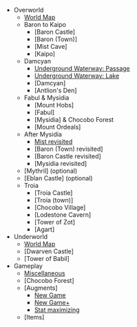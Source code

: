 * Overworld
  * [World Map](overworld)
  * Baron to Kaipo
    * [Baron Castle]
    * [Baron (Town)]
    * [Mist Cave]
    * [Kaipo]
  * Damcyan
    * [Underground Waterway: Passage](underground_waterway)
    * [Underground Waterway: Lake](underground_lake)
    * [Damcyan]
    * [Antlion's Den]
  * Fabul & Mysidia
    * [Mount Hobs]
    * [Fabul]
    * [Mysidia] & Chocobo Forest
    * [Mount Ordeals]
  * After Mysidia
    * [Mist revisited](Mist)
    * [Baron (Town) revisited]
    * [Baron Castle revisited]
    * [Mysidia revisited]
  * [Mythril] (optional)
  * [Eblan Castle] (optional)
  * Troia
    * [Troia Castle]
    * [Troia (town)]
    * [Chocobo Village]
    * [Lodestone Cavern]
    * [Tower of Zot]
    * [Agart]
* Underworld
  * [World Map](underworld)
  * [Dwarven Castle]
  * [Tower of Babil]
* Gameplay
  * [Miscellaneous](gameplay)
  * [Chocobo Forest]
  * [Augments]
    * [New Game](aug_rec_ng)
    * [New Game+](aug_rec_ngp)
    * [Stat maximizing](stat_max)
  * [Items]
